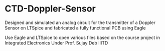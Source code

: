 # CTD-Doppler-Sensor
Designed and simulated an analog circuit for the transmitter of a Doppler Sensor on LTSpice and fabricated a fully functional PCB using Eagle

Use Eagle and LTSpice to open various files
based on the course project in Integrated Electronics
Under Prof. Sujay Deb
IIITD
